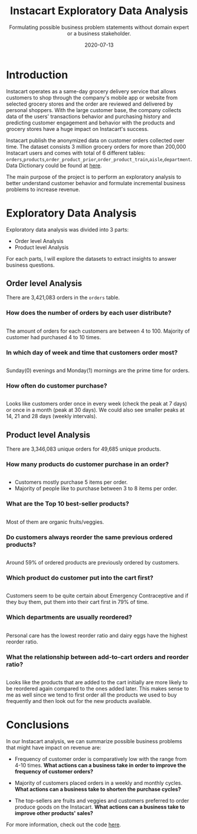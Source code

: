 ﻿---
title: Instacart Exploratory Data Analysis
subtitle: Formulating possible business problem statements without domain expert or a business stakeholder.
method: Python
layout: default
modal-id: 1
date: 2020-07-13
img: imdb.png
thumbnail: imdb.png
alt: image-alt

---

#  Introduction
Instacart operates as a same-day grocery delivery service that allows customers to shop through the company's mobile app or website from selected grocery stores and the order are reviewed and delivered by personal shoppers. With the large customer base, the company collects data of the users' transactions behavior and purchasing history and predicting customer engagement and behavior with the products and grocery stores have a huge impact on Instacart's success.

Instacart publish the anonymized data on customer orders collected over time. The dataset consists 3 million grocery orders for more than 200,000 Instacart users and comes with total of 6 different tables: `orders`,`products`,`order_product_prior`,`order_product_train`,`aisle`,`department`. Data Dictionary could be found at [here](https://gist.github.com/jeremystan/c3b39d947d9b88b3ccff3147dbcf6c6b).

The main purpose of the project is to perform an exploratory analysis to better understand customer behavior and formulate incremental business problems to increase revenue.

# Exploratory Data Analysis
Exploratory data analysis was divided into 3 parts:
 - Order level Analysis
 - Product level Analysis


For each parts, I will explore the datasets to extract insights to answer business questions.

## Order level Analysis
There are 3,421,083 orders in the `orders` table.

### How does the number of orders by each user distribute?

<img class="img-responsive img-centered" src="img/Project1/1.png"  alt="">


The amount of orders for each customers are between 4 to 100. Majority of customer had purchased 4 to 10 times.

### In which day of week and time that customers order most?

<img class="img-responsive img-centered" src="img/Project1/2.png"  alt="">

Sunday(0) evenings and Monday(1) mornings are the prime time for orders.

### How often do customer purchase?

<img class="img-responsive img-centered" src="img/Project1/3.png"  alt="">

Looks like customers order once in every week (check the peak at 7 days) or once in a month (peak at 30 days). We could also see smaller peaks at 14, 21 and 28 days (weekly intervals).

## Product level Analysis

There are 3,346,083 unique orders for 49,685 unique products.

### How many products do customer purchase in an order?

<img class="img-responsive img-centered" src="img/Project1/4.png"  alt="">

- Customers mostly purchase 5 items per order.
- Majority of people like to purchase between 3 to 8 items per order.  

### What are the Top 10 best-seller products?

<img class="img-responsive img-centered" src="img/Project1/5.png"  alt="">

Most of them are organic fruits/veggies.

### Do customers always reorder the same previous ordered products?

<img class="img-responsive img-centered" src="img/Project1/6.png"  alt="">

Around 59% of ordered products are previously ordered by customers.

### Which product do customer put into the cart first?

<img class="img-responsive img-centered" src="img/Project1/7.png"  alt="">

Customers seem to be quite certain about Emergency Contraceptive and if they buy them, put them into their cart first in 79% of time.

### Which departments are usually reordered?

<img class="img-responsive img-centered" src="img/Project1/8.png"  alt="">

Personal care has the lowest reorder ratio and dairy eggs have the highest reorder ratio.

### What the relationship between add-to-cart orders and reorder ratio?

<img class="img-responsive img-centered" src="img/Project1/9.png"  alt="">

Looks like the products that are added to the cart initially are more likely to be reordered again compared to the ones added later. This makes sense to me as well since we tend to first order all the products we used to buy frequently and then look out for the new products available.


# Conclusions
In our Instacart analysis, we can summarize possible business problems that might have impact on revenue are:

- Frequency of customer order is comparatively low with the range from 4-10 times.
**What actions can a business take in order to improve the frequency of customer orders?**

- Majority of customers placed orders in a weekly and monthly cycles.
**What actions can a business take to shorten the purchase cycles?**

- The top-sellers are fruits and veggies and customers preferred to order produce goods on the Instacart.
**What actions can a business take to improve other products' sales?**


For more information, check out the code [here](https://gist.github.com/jeremystan/c3b39d947d9b88b3ccff3147dbcf6c6b).
